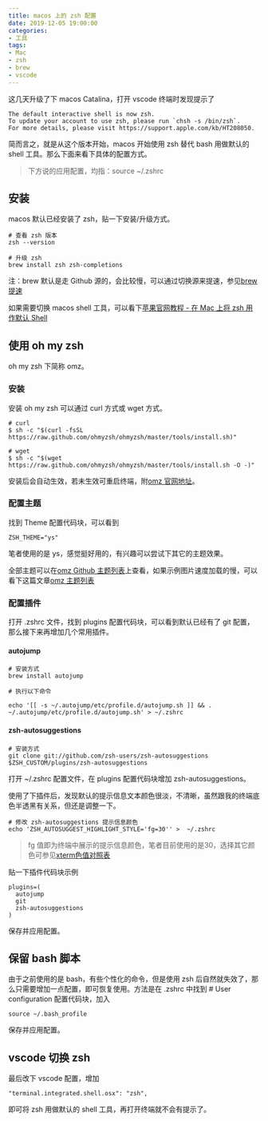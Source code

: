 ```yaml
---
title: macos 上的 zsh 配置
date: 2019-12-05 19:00:00
categories: 
- 工具
tags:
- Mac
- zsh
- brew
- vscode
---
```


这几天升级了下 macos Catalina，打开 vscode 终端时发现提示了
```
The default interactive shell is now zsh.
To update your account to use zsh, please run `chsh -s /bin/zsh`.
For more details, please visit https://support.apple.com/kb/HT208050.
```
简而言之，就是从这个版本开始，macos 开始使用 zsh 替代 bash 用做默认的 shell 工具。那么下面来看下具体的配置方式。

> 下方说的应用配置，均指：source ~/.zshrc

## 安装

macos 默认已经安装了 zsh，贴一下安装/升级方式。
```
# 查看 zsh 版本
zsh --version

# 升级 zsh
brew install zsh zsh-completions
```
注：brew 默认是走 Github 源的，会比较慢，可以通过切换源来提速，参见[brew 提速]()

如果需要切换 macos shell 工具，可以看下[苹果官网教程 - 在 Mac 上将 zsh 用作默认 Shell](https://support.apple.com/zh-cn/HT208050)

## 使用 oh my zsh

oh my zsh 下简称 omz。

### 安装

安装 oh my zsh 可以通过 curl 方式或 wget 方式。
```
# curl
$ sh -c "$(curl -fsSL https://raw.github.com/ohmyzsh/ohmyzsh/master/tools/install.sh)"

# wget
$ sh -c "$(wget https://raw.github.com/ohmyzsh/ohmyzsh/master/tools/install.sh -O -)"
```
安装后会自动生效，若未生效可重启终端，附[omz 官网地址](https://ohmyz.sh/)。

### 配置主题

找到 Theme 配置代码块，可以看到
```
ZSH_THEME="ys"
```
笔者使用的是 ys，感觉挺好用的，有兴趣可以尝试下其它的主题效果。

全部主题可以在[omz Github 主题列表](https://github.com/ohmyzsh/ohmyzsh/wiki/Themes)上查看，如果示例图片速度加载的慢，可以看下这篇文章[omz 主题列表](https://birdteam.net/131798)

### 配置插件

打开 .zshrc 文件，找到 plugins 配置代码块，可以看到默认已经有了 git 配置，那么接下来再增加几个常用插件。

#### autojump

```
# 安装方式
brew install autojump

# 执行以下命令

echo '[[ -s ~/.autojump/etc/profile.d/autojump.sh ]] && . ~/.autojump/etc/profile.d/autojump.sh' > ~/.zshrc
```

#### zsh-autosuggestions

```
# 安装方式
git clone git://github.com/zsh-users/zsh-autosuggestions $ZSH_CUSTOM/plugins/zsh-autosuggestions
```

打开 ~/.zshrc 配置文件，在 plugins 配置代码块增加 zsh-autosuggestions。

使用了下插件后，发现默认的提示信息文本颜色很淡，不清晰，虽然跟我的终端底色半透黑有关系，但还是调整一下。

```
# 修改 zsh-autosuggestions 提示信息颜色
echo 'ZSH_AUTOSUGGEST_HIGHLIGHT_STYLE='fg=30'' >  ~/.zshrc
```
>fg 值即为终端中展示的提示信息颜色，笔者目前使用的是30，选择其它颜色可参见[xterm色值对照表](./img/xterm-color.svg)

贴一下插件代码块示例
```
plugins=(
  autojump
  git
  zsh-autosuggestions
)
```

保存并应用配置。

## 保留 bash 脚本

由于之前使用的是 bash，有些个性化的命令，但是使用 zsh 后自然就失效了，那么只需要增加一点配置，即可恢复使用。方法是在 .zshrc 中找到 # User configuration 配置代码块，加入
```
source ~/.bash_profile
```
保存并应用配置。

##  vscode 切换 zsh

最后改下 vscode 配置，增加
```
"terminal.integrated.shell.osx": "zsh",
```
即可将 zsh 用做默认的 shell 工具，再打开终端就不会有提示了。
